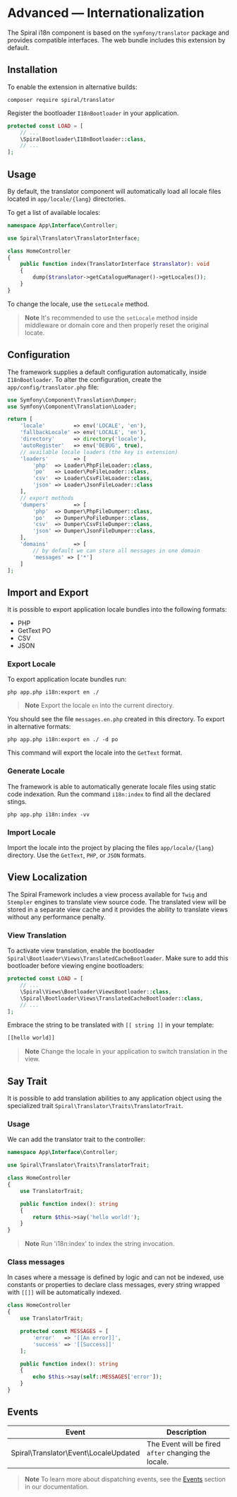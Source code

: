# Advanced — Internationalization

The Spiral i18n component is based on the `symfony/translator` package and provides compatible interfaces.
The web bundle includes this extension by default.

## Installation

To enable the extension in alternative builds:

```terminal
composer require spiral/translator
```

Register the bootloader `I18nBootloader` in your application.

```php app/src/Application/Kernel.php
protected const LOAD = [
    // ...
    \SpiralBootloader\I18nBootloader::class,
    // ...
];
```

## Usage

By default, the translator component will automatically load all locale files located in `app/locale/{lang}`
directories.

To get a list of available locales:

```php
namespace App\Interface\Controller;

use Spiral\Translator\TranslatorInterface;

class HomeController
{
    public function index(TranslatorInterface $translator): void
    {
        dump($translator->getCatalogueManager()->getLocales());
    }
}
```

To change the locale, use the `setLocale` method.

> **Note**
> It's recommended to use the `setLocale` method inside middleware or domain core and then properly reset the original
> locate.

## Configuration

The framework supplies a default configuration automatically, inside `I18nBootloader`. To alter the configuration,
create the `app/config/translator.php` file:

```php app/config/translator.php
use Symfony\Component\Translation\Dumper;
use Symfony\Component\Translation\Loader;

return [
    'locale'         => env('LOCALE', 'en'),
    'fallbackLocale' => env('LOCALE', 'en'),
    'directory'      => directory('locale'),
    'autoRegister'   => env('DEBUG', true),
    // available locale loaders (the key is extension)
    'loaders'        => [
        'php'  => Loader\PhpFileLoader::class,
        'po'   => Loader\PoFileLoader::class,
        'csv'  => Loader\CsvFileLoader::class,
        'json' => Loader\JsonFileLoader::class
    ],
    // export methods
    'dumpers'        => [
        'php'  => Dumper\PhpFileDumper::class,
        'po'   => Dumper\PoFileDumper::class,
        'csv'  => Dumper\CsvFileDumper::class,
        'json' => Dumper\JsonFileDumper::class,
    ],
    'domains'        => [
        // by default we can store all messages in one domain
        'messages' => ['*']
    ]
];
```

## Import and Export

It is possible to export application locale bundles into the following formats:

- PHP
- GetText PO
- CSV
- JSON

### Export Locale

To export application locate bundles run:

```terminal
php app.php i18n:export en ./
```

> **Note**
> Export the locale `en`  into the current directory.

You should see the file `messages.en.php` created in this directory. To export in alternative formats:

```terminal
php app.php i18n:export en ./ -d po
```

This command will export the locale into the `GetText` format.

### Generate Locale

The framework is able to automatically generate locale files using static code indexation. Run the command `i18n:index`
to find all the declared stings.

```terminal
php app.php i18n:index -vv
```

### Import Locale

Import the locale into the project by placing the files `app/locale/{lang}` directory. Use the `GetText`, `PHP`,
or `JSON` formats.

## View Localization

The Spiral Framework includes a view process available for `Twig` and `Stempler` engines to translate view source code.
The translated view will be stored in a separate view cache and it provides the ability to translate views without any
performance penalty.

### View Translation

To activate view translation, enable the bootloader `Spiral\Bootloader\Views\TranslatedCacheBootloader`. Make sure to
add this bootloader before viewing engine bootloaders:

```php app/src/Application/Kernel.php
protected const LOAD = [
    // ...
    \Spiral\Views\Bootloader\ViewsBootloader::class,
    \Spiral\Bootloader\Views\TranslatedCacheBootloader::class,
    // ...
];
```

Embrace the string to be translated with `[[ string ]]` in your template:

```html
[[hello world]]
```

> **Note**
> Change the locale in your application to switch translation in the view.

## Say Trait

It is possible to add translation abilities to any application object using the specialized trait
`Spiral\Translator\Traits\TranslatorTrait`.

### Usage

We can add the translator trait to the controller:

```php
namespace App\Interface\Controller;

use Spiral\Translator\Traits\TranslatorTrait;

class HomeController
{
    use TranslatorTrait;

    public function index(): string
    {
        return $this->say('hello world!');
    }
}
```

> **Note**
> Run 'i18n:index' to index the string invocation.

### Class messages

In cases where a message is defined by logic and can not be indexed, use constants or properties to declare class messages, every string wrapped with `[[]]` will be automatically indexed.

```php
class HomeController 
{
    use TranslatorTrait;

    protected const MESSAGES = [
        'error'   => '[[An error]]',
        'success' => '[[Success]]'
    ];

    public function index(): string
    {
        echo $this->say(self::MESSAGES['error']);
    }
}
```

## Events

| Event                                 | Description                                          |
|---------------------------------------|------------------------------------------------------|
| Spiral\Translator\Event\LocaleUpdated | The Event will be fired `after` changing the locale. |

> **Note**
> To learn more about dispatching events, see the [Events](../advanced/events.md) section in our documentation.
